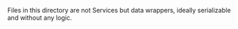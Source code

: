 Files in this directory are not Services but data wrappers, ideally serializable and without any logic.
